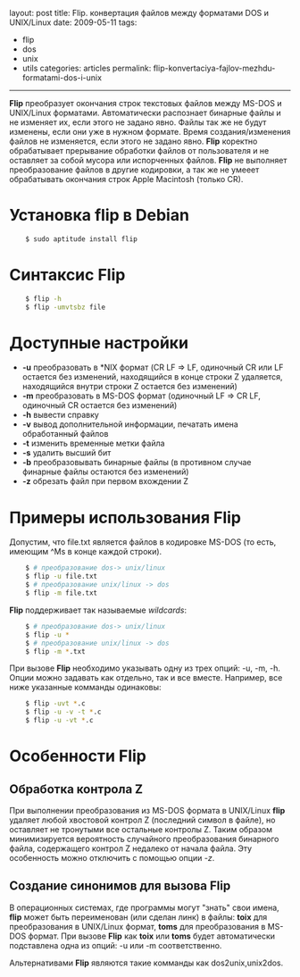 layout: post
title: Flip. конвертация файлов между форматами DOS и UNIX/Linux
date: 2009-05-11
tags:
- flip
- dos
- unix
- utils
categories: articles
permalink: flip-konvertaciya-fajlov-mezhdu-formatami-dos-i-unix

---

**Flip** преобразует окончания строк текстовых файлов между MS-DOS и UNIX/Linux форматами. Автоматически распознает бинарные файлы и не изменяет их, если этого не задано явно. Файлы так же не будут изменены, если они уже в нужном формате. Время создания/изменения файлов не изменяется, если этого не задано явно. **Flip** коректно обрабатывает прерывание обработки файлов от пользователя и не оставляет за собой мусора или испорченных файлов. **Flip** не выполняет преобразование файлов в другие кодировки, а так же не умееет обрабатывать окончания строк Apple Macintosh (только CR).

<!-- more -->

Установка flip в Debian
=======================

``` bash
    $ sudo aptitude install flip
```
Синтаксис Flip
==============

``` bash
    $ flip -h
    $ flip -umvtsbz file
```
Доступные настройки
===================

 * **-u** преобразовать в *NIX формат (CR LF => LF, одиночный CR или LF остается без изменений, находящийся в конце строки Z удаляется, находящийся внутри строки Z остается без изменений)
 * **-m** преобразовать в MS-DOS формат (одиночный LF => CR LF, одиночный CR остается без изменений)
 * **-h** вывести справку
 * **-v** вывод дополнительной информации, печатать имена обработанный файлов
 * **-t** изменить временные метки файла
 * **-s** удалить высший бит
 * **-b** преобразовывать бинарные файлы (в противном случае финарные файлы остаются без изменений)
 * **-z** обрезать файл при первом вхождении Z

Примеры использования Flip
==========================

Допустим, что file.txt является файлов в кодировке MS-DOS (то есть, имеющим ^Ms в конце каждой строки).

``` bash
    $ # преобразование dos-> unix/linux
    $ flip -u file.txt
    $ # преобразование unix/linux -> dos
    $ flip -m file.txt
```
**Flip** поддерживает так называемые *wildcards*:

``` bash
    $ # преобразование dos-> unix/linux
    $ flip -u *
    $ # преобразование unix/linux -> dos
    $ flip -m *.txt
```
При вызове **Flip** необходимо указывать одну из трех опций: -u, -m, -h. Опции можно задавать как отдельно, так и все вместе. Например, все ниже указанные комманды одинаковы:

``` bash
    $ flip -uvt *.c
    $ flip -u -v -t *.c
    $ flip -u -vt *.c
```
Особенности Flip
================

Обработка контрола Z
--------------------

При выполнении преобразования из MS-DOS формата в UNIX/Linux **flip** удаляет любой хвостовой контрол Z (последний символ в файле), но оставляет не тронутыми все остальные контролы Z. Таким образом минимизируется вероятность случайного преобразования бинарного файла, содержащего контрол Z недалеко от начала файла. Эту особенность можно отключить с помощью опции *-z*.

Создание синонимов для вызова Flip
---------------------------------

В операционных системах, где программы могут "знать" свои имена, **flip** может быть переименован (или сделан линк) в файлы: **toix** для преобразования в UNIX/Linux формат, **toms** для преобразования в MS-DOS формат. При вызове **Flip** как **toix** или **toms** будет автоматически подставлена одна из опций: -u или  -m соответственно.

Альтернативами **Flip** являются такие комманды как dos2unix,unix2dos.
